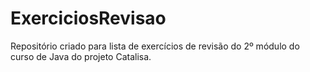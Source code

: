 # ExerciciosRevisao
Repositório criado para lista de exercícios de revisão do 2º módulo do curso de Java do projeto Catalisa.
